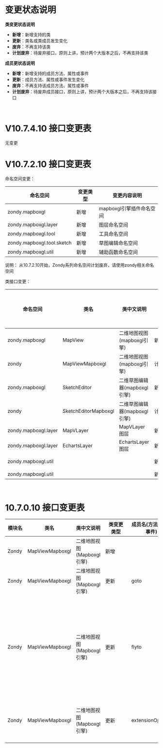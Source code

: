 # 变更状态说明
**类变更状态说明**
- **新增**：新增支持的类
- **更新**：类名或类成员发生变化
- **废弃**：不再支持该类
- **计划废弃**：待废弃接口，原则上讲，预计两个大版本之后，不再支持该类

**成员更状态说明**
- **新增**：新增支持的成员方法、属性或事件
- **更新**：成员方法、属性或事件发生变化
- **废弃**：不再支持该成员方法、属性或事件
- **计划废弃**：待废弃成员接口，原则上讲，预计两个大版本之后，不再支持该接口

<br />

# V10.7.4.10 接口变更表

无变更
<br />

# V10.7.2.10 接口变更表

命名空间变更：

| 命名空间                   | 变更类型 | 变更内容说明             |
| -------------------------- | -------- | ------------------------ |
| zondy.mapboxgl             | 新增     | mapboxgl引擎插件命名空间 |
| zondy.mapboxgl.layer       | 新增     | 图层命名空间             |
| zondy.mapboxgl.tool        | 新增     | 工具命名空间             |
| zondy.mapboxgl.tool.sketch | 新增     | 草图编辑命名空间         |
| zondy.mapboxgl.util        | 新增     | 辅助函数命名空间         |

说明： 从10.7.2.10开始，Zondy系列命名空间计划废弃，请使用zondy相关命名空间



类接口变更：

| <span style="display:inline-block;width: 65px"> 命名空间</span> | 类名                 | <span style="display:inline-block;width: 100px"> 类中文说明</span> | <span style="display:inline-block;width: 70px"> 类变更<br />类型 </span> | <span style="display:inline-block;width: 70px"> 成员名(方法/属性/枚举/常量/事件)</span> | <span style="display:inline-block;width: 70px"> 成员变更<br />类型 </span> | <span style="display:inline-block;width: 80px"> 被替代接口<br />（废弃） </span> | <span style="display:inline-block;width: 300px"> 变更内容说明</span> |
| ------------------------------------------------------------ | -------------------- | ------------------------------------------------------------ | ------------------------------------------------------------ | ------------------------------------------------------------ | ------------------------------------------------------------ | ------------------------------------------------------------ | ------------------------------------------------------------ |
| zondy.mapboxgl                                               | MapView              | 二维地图视图(mapboxgl引擎)                                   | 新增                                                         |                                                              |                                                              |                                                              | 新增zondy.mapboxgl.MapView类，和Zondy.MapViewMapboxgl接口一致 |
| zondy                                                        | MapViewMapboxgl      | 二维地图视图(mapboxgl引擎)                                   | 计划废弃                                                     |                                                              |                                                              |                                                              | Zondy.MapViewMapboxgl预计两个大版本之后废弃，使用zondy.mapboxgl.MapView代替 |
| zondy.mapboxgl                                               | SketchEditor         | 二维草图编辑器(mapboxgl引擎)                                 | 新增                                                         |                                                              |                                                              |                                                              | 新增zondy.mapboxgl.SketchEditor类，和Zondy.SketchEditorMapboxgl接口一致 |
| zondy                                                        | SketchEditorMapboxgl | 二维草图编辑器(mapboxgl引擎)                                 | 计划废弃                                                     |                                                              |                                                              |                                                              | Zondy.SketchEditorMapboxgl预计两个大版本之后废弃，使用zondy.mapboxgl.SketchEditor代替 |
| zondy.mapboxgl.layer                                         | MapVLayer            | MapVLayer图层                                                | 新增                                                         |                                                              |                                                              |                                                              | 新增EchartsLayer图层                                         |
| zondy.mapboxgl.layer                                         | EchartsLayer         | EchartsLayer图层                                             | 新增                                                         |                                                              |                                                              |                                                              | 新增MapVLayer图层                                            |
| zondy.mapboxgl.util                                          |                      |                                                              | 新增                                                         | initializeOptions                                            |                                                              |                                                              | 通过Common的图层对象构建Mapboxgl图层对象的初始化参数         |
| zondy.mapboxgl.util                                          |                      |                                                              | 新增                                                         | initializeCRS                                                |                                                              |                                                              | 通过图层对象构造需要传入的CRS对象                            |

<br />



# 10.7.0.10 接口变更表

| <span style="display:inline-block;width: 50px"> 模块名 </span> | 类名            | 类中文说明 | <span style="display:inline-block;width: 70px"> 类变更<br />类型 </span> | 成员名(方法/属性/事件) | <span style="display:inline-block;width: 70px"> 成员变更<br />类型 </span> | <span style="display:inline-block;width: 80px"> 被替代接口<br />（废弃） </span> | 变更内容说明                                                 |
| ------------------------------------------------------------ | --------------- | ---------- | ------------------------------------------------------------ | ---------------------- | ------------------------------------------------------------ | ------------------ | ------------------------------------------------------------ |
| Zondy  | MapViewMapboxgl | 二维地图视图(Mapboxgl引擎) | 新增         |                        |              |                    | Mapboxgl引擎的地图视图                                       |
| Zondy  | MapViewMapboxgl | 二维地图视图(Mapboxgl引擎) | 更新         | goto                   | 新增         |                    |                                                              |
| Zondy  | MapViewMapboxgl | 二维地图视图(Mapboxgl引擎) | 更新         | flyto                  | 计划废弃     |                    | (预计)废弃原因：<br /> flyto方法和新增goto方法重叠，goto方法更加灵活规范<br /> 适配指导：<br /> 使用goto方法代替flyto |
| Zondy  | MapViewMapboxgl | 二维地图视图(Mapboxgl引擎) | 更新         | extensionOptions          | 新增         |                    | 初始化图层的额外参数，请参考MapBoxGl的API文档                |
